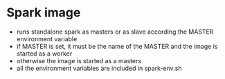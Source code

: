 # Spark image

- runs standalone spark as masters or as slave according the MASTER environment variable
- if MASTER is set, it must be the name of the MASTER and the image is started as a worker
- otherwise the image is started as a masters
- all the environment variables are included in spark-env.sh
